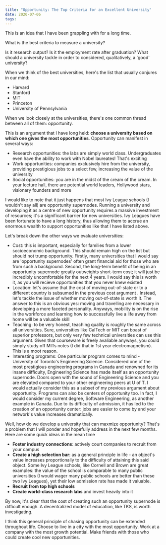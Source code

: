 ```yaml
---
title: "Opportunity: The Top Criteria for an Excellent University"
date: 2020-07-06
tags:
---
```

This is an idea that I have been grappling with for a long time.

What is the best criteria to measure a university?

Is it research output? Is it the employment rate after graduation? What should a university tackle in order to considered, qualitatively, a 'good' university?

When we think of the best universities, here's the list that usually conjures in our mind:

* Harvard
* Stanford
* MIT
* Princeton
* University of Pennsylvania

When we look closely at the universities, there's one common thread between all of them: opportunity.

This is an argument that I have long held: **choose a university based on which one gives the most opportunities**. Opportunity can manifest in several ways:

* Research opportunities: the labs are simply world class. Undergraduates even have the ability to work with Nobel laureates! That's exciting
* Work opportunities: companies exclusively hire from the university, providing prestigious jobs to a select few, increasing the value of the university
* Social opportunities: you are in the midst of the cream of the cream. In your lecture hall, there are potential world leaders, Hollywood stars, visionary founders and more

I would like to note that it just happens that most Ivy League schools (I wouldn't say all) are opportunity supernodes. Running a university and developing it as a centre of new opportunity requires a massive investment of resources; it's a significant barrier for new universities. Ivy Leagues have been fortunate to have a long history, thus allowing them to accrue an enormous wealth to support opportunities like that I have listed above.

Let's break down the other ways we evaluate universities:

* Cost: this is important, especially for families from a lower socioeconomic background. This should remain high on the list but should not trump opportunity. Firstly, many universities that I would say are 'opportunity supernodes' often grant financial aid for those who are from such a background. Second, the long-term benefit of being in an opportunity supernode greatly outweights short-term cost; it will just be incredibly uncomfortable for the next 4 years. I would say this is worth it, as you will recieve opportunities that you never knew existed
* Location: let's assume that the cost of moving out-of-state or to a different country is subsumed in the previous cost argument . Instead, let's tackle the issue of whether moving out-of-state is worth it. The answer to this is an obvious yes: moving and travelling are necessary in developing a more faceted personality. Anyways, mobility is on the rise in the workforce and learning how to successfully live a life away from home will be a valuable skill
* Teaching: to be very honest, teaching quality is roughly the same across all universities. Sure, universities like CalTech or MIT can boast of superior professors, but only very few technical universities can use this argument. Given that courseware is freely avaliable anyways, you could simply study off MITs notes (I did that in 1st year electromagnetism). This is a moot reason.
* Interesting programs: One particular program comes to mind - University of Toronto's Engineering Science. Considered one of the most prestigious engineering programs in Canada and renowned for its insane difficulty, Engineering Science has made itself as an opportunity supernode. Doors open with the sound of Engineering Science and you are elevated compared to your other engineering peers at U of T. I would actually consider this as a subset of my previous argument about opportunity. Programs can also be centers of opportunity too. In fact, I would consider my current degree, Software Engineering, as another example in Canada. Due to its difficulty of admission, it has led to the creation of an opportunity center: jobs are easier to come by and your network's value increases dramatically.

Well, how do we develop a university that can maxmize opportunity? That's a problem that I will ponder and hopefully address in the next few months. Here are some quick ideas in the mean time

* **Foster industry connections**: actively court companies to recruit from your campus
* **Create a high selection bar**: as a general principle in life - an object's value increases proportionally to the difficulty of attaining this said object. Some Ivy League schools, like Cornell and Brown are great examples: the value of the school is comparable to many public universities (I would wager many public schools are better than these two Ivy Leagues), yet their low admission rate has made it valuable.
* **Recruit from top high schools**
* **Create world-class research labs** and invest heavily into it

By now, it's clear that the cost of creating such an opportunity supernode is difficult enough. A decentralized model of education, like TKS, is worth investigating.

I think this general principle of chasing opportunity can be extended throughout life. Choose to live in a city with the most opportunity. Work at a company with the most growth potential. Make friends with those who could create cool new opportunities.
